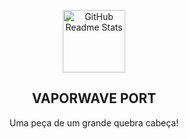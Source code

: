 <p align="center">
 <img width="100px" src="https://i.pinimg.com/originals/62/e3/c7/62e3c7dedfd5a241d4a2aceeab224586.gif" align="center" alt="GitHub Readme Stats" />
 <h2 align="center">VAPORWAVE PORT</h2>
 <p align="center">Uma peça de um grande quebra cabeça!</p>
